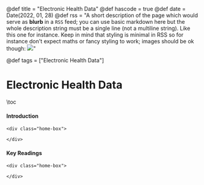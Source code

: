 @def title = "Electronic Health Data"
@def hascode = true
@def date = Date(2022, 01, 28)
@def rss = "A short description of the page which would serve as **blurb** in a `RSS` feed; you can use basic markdown here but the whole description string must be a single line (not a multiline string). Like this one for instance. Keep in mind that styling is minimal in RSS so for instance don't expect maths or fancy styling to work; images should be ok though: ![](https://upload.wikimedia.org/wikipedia/en/3/32/Rick_and_Morty_opening_credits.jpeg)"

@def tags = ["Electronic Health Data"]

# Electronic Health Data

\toc

#### Introduction

~~~ 
<div class="home-box">
    
</div> 
~~~ 


#### Key Readings

~~~ 
<div class="home-box">
    
</div> 
~~~ 
